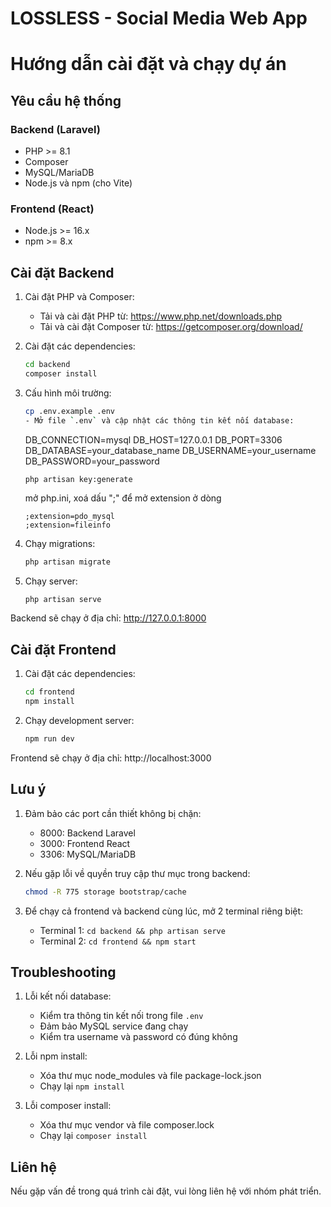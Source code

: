 # LOSSLESS - Social Media Web App

# Hướng dẫn cài đặt và chạy dự án

## Yêu cầu hệ thống

### Backend (Laravel)
- PHP >= 8.1
- Composer
- MySQL/MariaDB
- Node.js và npm (cho Vite)

### Frontend (React)
- Node.js >= 16.x
- npm >= 8.x

## Cài đặt Backend

1. Cài đặt PHP và Composer:
   - Tải và cài đặt PHP từ: https://www.php.net/downloads.php
   - Tải và cài đặt Composer từ: https://getcomposer.org/download/

2. Cài đặt các dependencies:
   ```bash
   cd backend
   composer install
   ```

3. Cấu hình môi trường:
   ```bash
   cp .env.example .env
   - Mở file `.env` và cập nhật các thông tin kết nối database:
   ```
   DB_CONNECTION=mysql
   DB_HOST=127.0.0.1
   DB_PORT=3306
   DB_DATABASE=your_database_name
   DB_USERNAME=your_username
   DB_PASSWORD=your_password
   ```
   php artisan key:generate
   ```
   mở php.ini, xoá dấu ";" để mở extension ở dòng
   ```
   ;extension=pdo_mysql
   ;extension=fileinfo
   ```
4. Chạy migrations:
   ```bash
   php artisan migrate
   ```

5. Chạy server:
   ```bash
   php artisan serve
   ```

Backend sẽ chạy ở địa chỉ: http://127.0.0.1:8000

## Cài đặt Frontend

1. Cài đặt các dependencies:
   ```bash
   cd frontend
   npm install
   ```
   
2. Chạy development server:
   ```bash
   npm run dev
   ```

Frontend sẽ chạy ở địa chỉ: http://localhost:3000

## Lưu ý

1. Đảm bảo các port cần thiết không bị chặn:
   - 8000: Backend Laravel
   - 3000: Frontend React
   - 3306: MySQL/MariaDB

2. Nếu gặp lỗi về quyền truy cập thư mục trong backend:
   ```bash
   chmod -R 775 storage bootstrap/cache
   ```

3. Để chạy cả frontend và backend cùng lúc, mở 2 terminal riêng biệt:
   - Terminal 1: `cd backend && php artisan serve`
   - Terminal 2: `cd frontend && npm start`

## Troubleshooting

1. Lỗi kết nối database:
   - Kiểm tra thông tin kết nối trong file `.env`
   - Đảm bảo MySQL service đang chạy
   - Kiểm tra username và password có đúng không

2. Lỗi npm install:
   - Xóa thư mục node_modules và file package-lock.json
   - Chạy lại `npm install`

3. Lỗi composer install:
   - Xóa thư mục vendor và file composer.lock
   - Chạy lại `composer install`

## Liên hệ

Nếu gặp vấn đề trong quá trình cài đặt, vui lòng liên hệ với nhóm phát triển.

